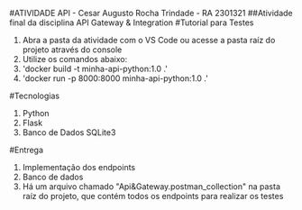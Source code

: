 #ATIVIDADE API - Cesar Augusto Rocha Trindade - RA 2301321
##Atividade final da disciplina API Gateway & Integration
#Tutorial para Testes
1. Abra a pasta da atividade com o VS Code ou acesse a pasta raíz do projeto através do console
2. Utilize os comandos abaixo:
3. 'docker build -t minha-api-python:1.0 .'
4. 'docker run -p 8000:8000 minha-api-python:1.0 .'

#Tecnologias
1. Python
2. Flask
3. Banco de Dados SQLite3

#Entrega
1. Implementação dos endpoints
2. Banco de dados
3. Há um arquivo chamado "Api&Gateway.postman_collection" na pasta raíz do projeto, que contém todos os endpoints para realizar os testes
